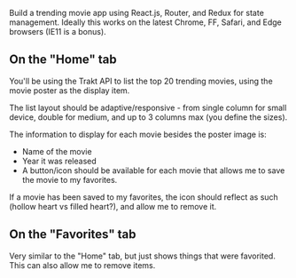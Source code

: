 Build a trending movie app using React.js, Router, and Redux for state management. Ideally this works on the latest Chrome, FF, Safari, and Edge browsers (IE11 is a bonus).

## On the "Home" tab

You'll be using the Trakt API to list the top 20 trending movies, using the movie poster as the display item.

The list layout should be adaptive/responsive - from single column for small device, double for medium, and up to 3 columns max (you define the sizes).

The information to display for each movie besides the poster image is:

* Name of the movie
* Year it was released
* A button/icon should be available for each movie that allows me to save the movie to my favorites.

If a movie has been saved to my favorites, the icon should reflect as such (hollow heart vs filled heart?), and allow me to remove it.

## On the "Favorites" tab

Very similar to the "Home" tab, but just shows things that were favorited. This can also allow me to remove items.
